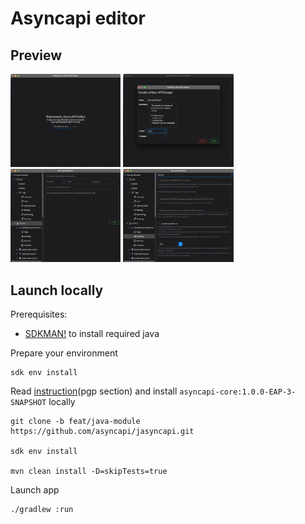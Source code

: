 # Asyncapi editor

## Preview

<p float="middle">
  <img src="assets/1.png" width="35%" alt="welcome screen"/>
  <img src="assets/2.png" width="35%" alt="create new api design screen"/>
  <img src="assets/3.png" width="35%" alt="add new server screen"/>
  <img src="assets/4.png" width="35%" alt="edit server bindings screen"/>
</p>

## Launch locally

Prerequisites:

- [SDKMAN!](https://sdkman.io) to install required java


Prepare your environment
```shell
sdk env install
```

Read [instruction](https://github.com/asyncapi/jasyncapi#publish-new-release)(pgp section) and install `asyncapi-core:1.0.0-EAP-3-SNAPSHOT` locally
```shell
git clone -b feat/java-module https://github.com/asyncapi/jasyncapi.git

sdk env install

mvn clean install -D=skipTests=true
```

Launch app
```shell
./gradlew :run
```